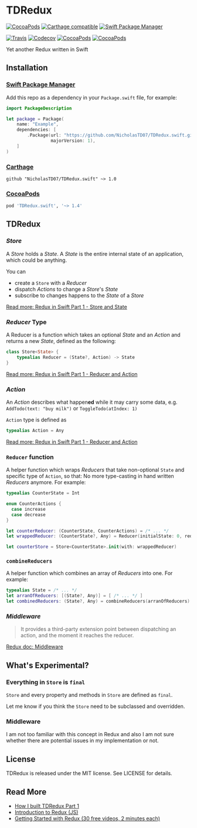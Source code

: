 # TDRedux

[![CocoaPods](https://img.shields.io/cocoapods/v/TDRedux.swift.svg?maxAge=2592000)](http://cocoadocs.org/docsets/TDRedux.swift/)
[![Carthage compatible](https://img.shields.io/badge/Carthage-compatible-brightgreen.svg)](https://github.com/Carthage/Carthage)
[![Swift Package Manager](https://img.shields.io/badge/Swift%20Package%20Manager-compatible-brightgreen.svg)](https://swift.org/package-manager/)

[![Travis](https://img.shields.io/travis/NicholasTD07/TDRedux.swift.svg?maxAge=2592000)](https://travis-ci.org/NicholasTD07/TDRedux.swift)
[![Codecov](https://img.shields.io/codecov/c/github/NicholasTD07/TDRedux.swift.svg?maxAge=2592000)](https://codecov.io/gh/NicholasTD07/TDRedux.swift)
[![CocoaPods](https://img.shields.io/cocoapods/p/TDRedux.swift.svg?maxAge=2592000)](http://cocoadocs.org/docsets/TDRedux.swift/)
[![CocoaPods](https://img.shields.io/cocoapods/l/TDRedux.swift.svg?maxAge=2592000)](./LICENSE)


Yet another Redux written in Swift

## Installation

### [Swift Package Manager](https://swift.org/package-manager/)

Add this repo as a dependency in your `Package.swift` file, for example:

```swift
import PackageDescription

let package = Package(
    name: "Example",
    dependencies: [
        .Package(url: "https://github.com/NicholasTD07/TDRedux.swift.git",
                 majorVersion: 1),
    ]
)

```

### [Carthage](https://github.com/Carthage/Carthage)

```
github "NicholasTD07/TDRedux.swift" ~> 1.0
```

### [CocoaPods](https://cocoapods.org/)

```ruby
pod 'TDRedux.swift', '~> 1.4'
```

## TDRedux

### *Store*

A *Store* holds a *State*. A *State* is the entire internal state of an application, which could be anything.

You can

- create a `Store` with a *Reducer*
- dispatch *Actions* to change a *Store*'s *State*
- subscribe to changes happens to the *State* of a *Store*

[Read more: Redux in Swift Part 1 - Store and State](https://github.com/NicholasTD07/blog-posts/blob/master/swift/redux-in-swift-pt-1.md#store-and-its-state)


### *Reducer* Type

A Reducer is a function which takes an optional *State* and an *Action* and returns a new *State*, defined as the following:

```swift
class Store<State> {
    typealias Reducer = (State?, Action) -> State
}
```

[Read more: Redux in Swift Part 1 - Reducer and Action](https://github.com/NicholasTD07/blog-posts/blob/master/swift/redux-in-swift-pt-1.md#reducer-and-action)

### *Action*

An *Action* describes what happen**ed** while it may carry some data, e.g. `AddTodo(text: "buy milk")` or `ToggleTodo(atIndex: 1)`

`Action` type is defined as

```swift
typealias Action = Any
```

[Read more: Redux in Swift Part 1 - Reducer and Action](https://github.com/NicholasTD07/blog-posts/blob/master/swift/redux-in-swift-pt-1.md#reducer-and-action)

### `Reducer` function

A helper function which wraps *Reducers* that take non-optional `State` and specific type of `Action`, so that: No more type-casting in hand written *Reducers* anymore. For example:

```swift
typealias CounterState = Int

enum CounterActions {
  case increase
  case decrease
}

let counterReducer: (CounterState, CounterActions) = /* ... */
let wrappedReducer: (CounterState?, Any) = Reducer(initialState: 0, reducer: counterReducer)

let counterStore = Store<CounterState>.init(with: wrappedReducer)
```

### `combineReducers`

A helper function which combines an array of *Reducers* into one. For example:

```swift
typealias State = /* ... */
let arranOfReducers: [(State?, Any)] = [ /* ... */ ]
let combinedReducers: (State?, Any) = combineReducers(arranOfReducers)
```

### *Middleware*

> It provides a third-party extension point between dispatching an action, and the moment it reaches the reducer.

[Redux doc: Middleware](http://redux.js.org/docs/advanced/Middleware.html)


## What's Experimental?

### Everything in `Store` is `final`

`Store` and every property and methods in `Store` are defined as `final`.

Let me know if you think the `Store` need to be subclassed and overridden.

### Middleware

I am not too familiar with this concept in Redux and also I am not sure whether there are potential issues in my implementation or not.

## License

TDRedux is released under the MIT license. See LICENSE for details.

## Read More

- [How I built TDRedux Part 1](https://github.com/NicholasTD07/blog-posts/blob/master/swift/redux-in-swift-pt-1.md)
- [Introduction to Redux (JS)](http://redux.js.org)
- [Getting Started with Redux (30 free videos, 2 minutes each)](https://egghead.io/series/getting-started-with-redux)
